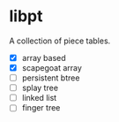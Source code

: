# libpt
A collection of piece tables.

- [x] array based
- [x] scapegoat array
- [ ] persistent btree
- [ ] splay tree
- [ ] linked list
- [ ] finger tree
